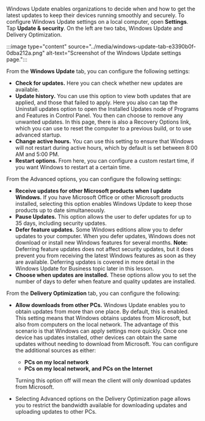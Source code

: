 Windows Update enables organizations to decide when and how to get the latest updates to keep their devices running smoothly and securely. To configure Windows Update settings on a local computer, open **Settings**. Tap **Update &amp; security**. On the left are two tabs, Windows Update and Delivery Optimization.

:::image type="content" source="../media/windows-update-tab-e3390b0f-0dba212a.png" alt-text="Screenshot of the Windows Update settings page.":::


From the **Windows Update** tab, you can configure the following settings:

 -  **Check for updates.** Here you can check whether new updates are available.
 -  **Update history.** You can use this option to view both updates that are applied, and those that failed to apply. Here you also can tap the Uninstall updates option to open the Installed Updates node of Programs and Features in Control Panel. You then can choose to remove any unwanted updates. In this page, there is also a Recovery Options link, which you can use to reset the computer to a previous build, or to use advanced startup.
 -  **Change active hours.** You can use this setting to ensure that Windows will not restart during active hours, which by default is set between 8:00 AM and 5:00 PM.
 -  **Restart options.** From here, you can configure a custom restart time, if you want Windows to restart at a certain time.

From the Advanced options, you can configure the following settings:

 -  **Receive updates for other Microsoft products when I update Windows.** If you have Microsoft Office or other Microsoft products installed, selecting this option enables Windows Update to keep those products up to date simultaneously.
 -  **Pause Updates.** This option allows the user to defer updates for up to 35 days, including security updates.
 -  **Defer feature updates.** Some Windows editions allow you to defer updates to your computer. When you defer updates, Windows does not download or install new Windows features for several months. **Note:** Deferring feature updates does not affect security updates, but it does prevent you from receiving the latest Windows features as soon as they are available. Deferring updates is covered in more detail in the Windows Update for Business topic later in this lesson.
 -  **Choose when updates are installed.** These options allow you to set the number of days to defer when feature and quality updates are installed.

From the **Delivery Optimization** tab, you can configure the following:

 -  **Allow downloads from other PCs.** Windows Update enables you to obtain updates from more than one place. By default, this is enabled. This setting means that Windows obtains updates from Microsoft, but also from computers on the local network. The advantage of this scenario is that Windows can apply settings more quickly. Once one device has updates installed, other devices can obtain the same updates without needing to download from Microsoft. You can configure the additional sources as either:
    
     -  **PCs on my local network**
     -  **PCs on my local network, and PCs on the Internet**
    
    Turning this option off will mean the client will only download updates from Microsoft.
 -  Selecting Advanced options on the Delivery Optimization page allows you to restrict the bandwidth available for downloading updates and uploading updates to other PCs.
